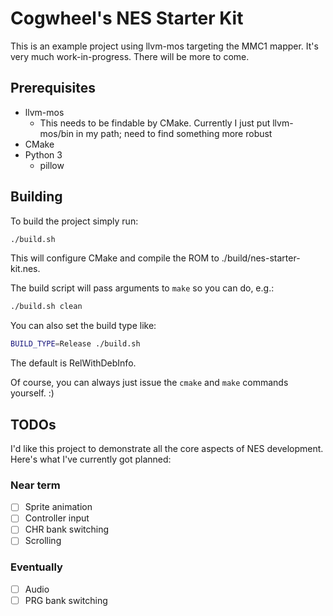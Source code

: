 # Cogwheel's NES Starter Kit

This is an example project using llvm-mos targeting the MMC1 mapper. It's very much work-in-progress. There will be more to come.

## Prerequisites

- llvm-mos
  - This needs to be findable by CMake. Currently I just put llvm-mos/bin in my path; need to find something more robust
- CMake
- Python 3
  - pillow

## Building

To build the project simply run:

```sh
./build.sh
```

This will configure CMake and compile the ROM to ./build/nes-starter-kit.nes.

The build script will pass arguments to `make` so you can do, e.g.:

```sh
./build.sh clean
```

You can also set the build type like:

```sh
BUILD_TYPE=Release ./build.sh
```

The default is RelWithDebInfo.

Of course, you can always just issue the `cmake` and `make` commands yourself. :)

## TODOs

I'd like this project to demonstrate all the core aspects of NES development. Here's what I've currently got planned:

### Near term

- [ ] Sprite animation
- [ ] Controller input
- [ ] CHR bank switching
- [ ] Scrolling

### Eventually

- [ ] Audio
- [ ] PRG bank switching